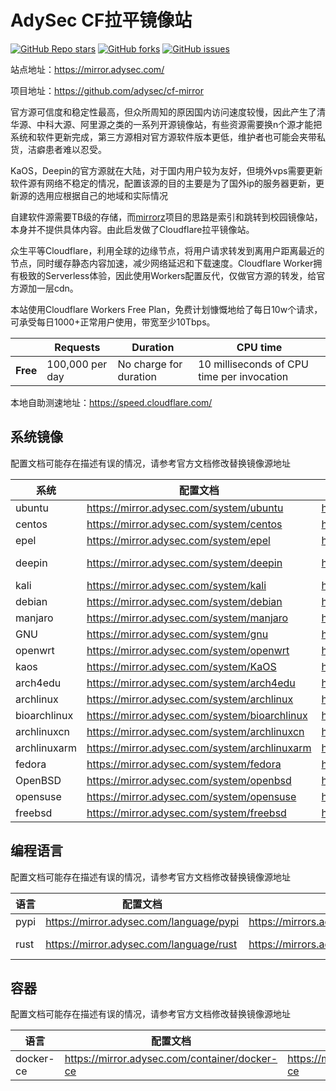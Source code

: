 # AdySec CF拉平镜像站
<a href="https://github.com/adysec/cf-mirror/stargazers"><img alt="GitHub Repo stars" src="https://img.shields.io/github/stars/adysec/cf-mirror?color=yellow&logo=riseup&logoColor=yellow&style=flat-square"></a>
<a href="https://github.com/adysec/cf-mirror/network/members"><img alt="GitHub forks" src="https://img.shields.io/github/forks/adysec/cf-mirror?color=orange&style=flat-square"></a>
<a href="https://github.com/adysec/cf-mirror/issues"><img alt="GitHub issues" src="https://img.shields.io/github/issues/adysec/cf-mirror?color=red&style=flat-square"></a>

站点地址：<https://mirror.adysec.com/>

项目地址：<https://github.com/adysec/cf-mirror>

官方源可信度和稳定性最高，但众所周知的原因国内访问速度较慢，因此产生了清华源、中科大源、阿里源之类的一系列开源镜像站，有些资源需要换n个源才能把系统和软件更新完成，第三方源相对官方源软件版本更低，维护者也可能会夹带私货，洁癖患者难以忍受。

KaOS，Deepin的官方源就在大陆，对于国内用户较为友好，但境外vps需要更新软件源有网络不稳定的情况，配置该源的目的主要是为了国外ip的服务器更新，更新源的选用应根据自己的地域和实际情况

自建软件源需要TB级的存储，而[mirrorz](https://github.com/mirrorz-org/mirrorz)项目的思路是索引和跳转到校园镜像站，本身并不提供具体内容。由此启发做了Cloudflare拉平镜像站。

众生平等Cloudflare，利用全球的边缘节点，将用户请求转发到离用户距离最近的节点，同时缓存静态内容加速，减少网络延迟和下载速度。Cloudflare Worker拥有极致的Serverless体验，因此使用Workers配置反代，仅做官方源的转发，给官方源加一层cdn。

本站使用Cloudflare Workers Free Plan，免费计划慷慨地给了每日10w个请求，可承受每日1000+正常用户使用，带宽至少10Tbps。

|          | Requests        | Duration               | CPU time                                   |
| -------- | --------------- | ---------------------- | ------------------------------------------ |
| **Free** | 100,000 per day | No charge for duration | 10 milliseconds of CPU time per invocation |

本地自助测速地址：https://speed.cloudflare.com/

## 系统镜像

配置文档可能存在描述有误的情况，请参考官方文档修改替换镜像源地址

| 系统         | 配置文档                                      | 下载地址                                       | 同步来源                                     |
| ------------ | --------------------------------------------- | ---------------------------------------------- | -------------------------------------------- |
| ubuntu       | https://mirror.adysec.com/system/ubuntu       | https://mirrors.adysec.com/system/ubuntu       | http://archive.ubuntu.com/ubuntu   |
| centos       | https://mirror.adysec.com/system/centos       | https://mirrors.adysec.com/system/centos       | http://mirror.webhostingghana.com/centos     |
| epel         | https://mirror.adysec.com/system/epel         | https://mirrors.adysec.com/system/epel         | http://mirrors.kernel.org/fedora-epel        |
| deepin       | https://mirror.adysec.com/system/deepin       | https://mirrors.adysec.com/system/deepin       | https://community-packages.deepin.com/deepin |
| kali         | https://mirror.adysec.com/system/kali         | https://mirrors.adysec.com/system/kali         | http://http.kali.org/kali                    |
| debian       | https://mirror.adysec.com/system/debian       | https://mirrors.adysec.com/system/debian       | http://ftp.debian.org/debian                 |
| manjaro      | https://mirror.adysec.com/system/manjaro      | https://mirrors.adysec.com/system/manjaro      | http://ftp.tsukuba.wide.ad.jp/manjaro        |
| GNU          | https://mirror.adysec.com/system/gnu          | https://mirrors.adysec.com/system/gnu          | https://lists.gnu.org/archive/html           |
| openwrt      | https://mirror.adysec.com/system/openwrt      | https://mirrors.adysec.com/system/openwrt      | https://archive.openwrt.org                  |
| kaos         | https://mirror.adysec.com/system/KaOS         | https://mirrors.adysec.com/system/KaOS         | https://ca.kaosx.cf                          |
| arch4edu     | https://mirror.adysec.com/system/arch4edu     | https://mirrors.adysec.com/system/arch4edu     | https://arch4edu.org                         |
| archlinux    | https://mirror.adysec.com/system/archlinux    | https://mirrors.adysec.com/system/archlinux    | https://mirror.pkgbuild.com                  |
| bioarchlinux | https://mirror.adysec.com/system/bioarchlinux | https://mirrors.adysec.com/system/bioarchlinux | https://repo.bioarchlinux.org                |
| archlinuxcn  | https://mirror.adysec.com/system/archlinuxcn  | https://mirrors.adysec.com/system/archlinuxcn  | https://repo.archlinuxcn.org                 |
| archlinuxarm | https://mirror.adysec.com/system/archlinuxarm | https://mirrors.adysec.com/system/archlinuxarm | http://dk.mirror.archlinuxarm.org            |
| fedora       | https://mirror.adysec.com/system/fedora       | https://mirrors.adysec.com/system/fedora       | https://ap.edge.kernel.org/fedora            |
| OpenBSD      | https://mirror.adysec.com/system/openbsd      | https://mirrors.adysec.com/system/OpenBSD      | https://cdn.openbsd.org/pub/OpenBSD          |
| opensuse     | https://mirror.adysec.com/system/opensuse     | https://mirrors.adysec.com/system/opensuse     | http://download.opensuse.org                 |
| freebsd      | https://mirror.adysec.com/system/freebsd      | https://mirrors.adysec.com/system/freebsd      | https://download.freebsd.org                 |

## 编程语言

配置文档可能存在描述有误的情况，请参考官方文档修改替换镜像源地址

| 语言 | 配置文档                                | 下载地址                                 | 同步来源                |
| ---- | --------------------------------------- | ---------------------------------------- | ----------------------- |
| pypi | https://mirror.adysec.com/language/pypi | https://mirrors.adysec.com/language/pypi | https://pypi.org/simple |
| rust | https://mirror.adysec.com/language/rust | https://mirrors.adysec.com/language/rust | https://static.rust-lang.org |

## 容器

配置文档可能存在描述有误的情况，请参考官方文档修改替换镜像源地址

| 语言      | 配置文档                                      | 下载地址                                       | 同步来源                     |
| --------- | --------------------------------------------- | ---------------------------------------------- | ---------------------------- |
| docker-ce | https://mirror.adysec.com/container/docker-ce | https://mirrors.adysec.com/container/docker-ce | https://download.docker.com/ |
